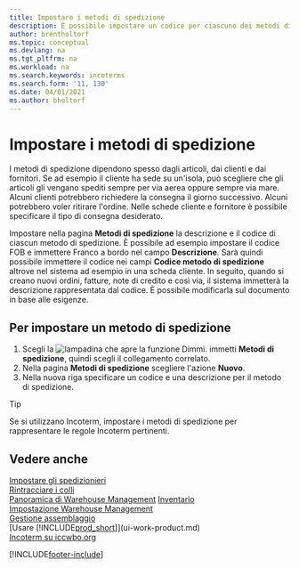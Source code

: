 ```yaml
---
title: Impostare i metodi di spedizione
description: È possibile impostare un codice per ciascuno dei metodi di spedizione offerti e immettere informazioni relative a ognuno di essi.
author: brentholtorf
ms.topic: conceptual
ms.devlang: na
ms.tgt_pltfrm: na
ms.workload: na
ms.search.keywords: incoterms
ms.search.form: '11, 130'
ms.date: 04/01/2021
ms.author: bholtorf
---
```

# Impostare i metodi di spedizione

I metodi di spedizione dipendono spesso dagli articoli, dai clienti e dai fornitori. Se ad esempio il cliente ha sede su un'isola, può scegliere che gli articoli gli vengano spediti sempre per via aerea oppure sempre via mare. Alcuni clienti potrebbero richiedere la consegna il giorno successivo. Alcuni potrebbero voler ritirare l'ordine. Nelle schede cliente e fornitore è possibile specificare il tipo di consegna desiderato.

Impostare nella pagina **Metodi di spedizione** la descrizione e il codice di ciascun metodo di spedizione. È possibile ad esempio impostare il codice FOB e immettere Franco a bordo nel campo **Descrizione**. Sarà quindi possibile immettere il codice nei campi **Codice metodo di spedizione** altrove nel sistema ad esempio in una scheda cliente. In seguito, quando si creano nuovi ordini, fatture, note di credito e così via, il sistema immetterà la descrizione rappresentata dal codice. È possibile modificarla sul documento in base alle esigenze.

## Per impostare un metodo di spedizione

1. Scegli la ![lampadina che apre la funzione Dimmi.](media/ui-search/search_small.png "Dimmi cosa vuoi fare") immetti **Metodi di spedizione**, quindi scegli il collegamento correlato.
2. Nella pagina **Metodi di spedizione** scegliere l'azione **Nuovo**.
3. Nella nuova riga specificare un codice e una descrizione per il metodo di spedizione.

> [!TIP]
> Se si utilizzano Incoterm, impostare i metodi di spedizione per rappresentare le regole Incoterm pertinenti.  

## Vedere anche

[Impostare gli spedizionieri](sales-how-to-set-up-shipping-agents.md)  
[Rintracciare i colli](sales-how-track-packages.md)  
[Panoramica di Warehouse Management](design-details-warehouse-management.md)
[Inventario](inventory-manage-inventory.md)  
[Impostazione Warehouse Management](warehouse-setup-warehouse.md)  
[Gestione assemblaggio](assembly-assemble-items.md)  
[Usare [!INCLUDE[prod_short](includes/prod_short.md)]](ui-work-product.md)  
[Incoterm su iccwbo.org](https://iccwbo.org/resources-for-business/incoterms-rules)  

[!INCLUDE[footer-include](includes/footer-banner.md)]